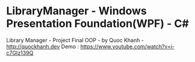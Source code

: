 # LibraryManager - Windows Presentation Foundation(WPF) - C#
Library Manager - Project Final OOP - by Quoc Khanh - http://quockhanh.dev
Demo : https://www.youtube.com/watch?v=i-c7GIz139Q
